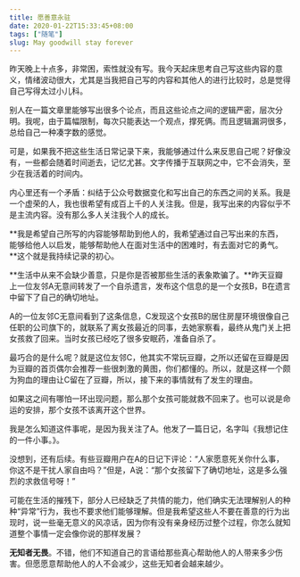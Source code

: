 ```yaml
---
title: 愿善意永驻
date: 2020-01-22T15:33:45+08:00
tags: ["随笔"]
slug: May goodwill stay forever
---
```


昨天晚上十点多，非常困，索性就没有写。我今天起床思考自己写这些内容的意义，情绪波动很大，尤其是当我把自己写的内容和其他人的进行比较时，总是觉得自己写得太过小儿科。

别人在一篇文章里能够写出很多个论点，而且这些论点之间的逻辑严密，层次分明。我呢，由于篇幅限制，每次只能表达一个观点，撑死俩。而且逻辑漏洞很多，总给自己一种凑字数的感觉。

可是，如果我不把这些生活日常记录下来，我能够通过什么来反思自己呢？好像没有，一些都会随着时间逝去，记忆尤甚。文字传播于互联网之中，它不会消失，至少在我活着的时间内。

内心里还有一个矛盾：纠结于公众号数据变化和写出自己的东西之间的关系。我是一个虚荣的人，我也很希望有成百上千的人关注我。但是，我写出来的内容似乎不是主流内容。没有那么多人关注我个人的成长。

**我是希望自己所写的内容能够帮助到他人的，我希望通过自己写出来的东西，能够给他人以启发，能够帮助他人在面对生活中的困难时，有去面对它的勇气。**这个就是我持续记录的初心。

**生活中从来不会缺少善意，只是你是否被那些生活的表象欺骗了。**昨天豆瓣上一位友邻A无意间转发了一个自杀遗言，发布这个信息的是一个女孩B，B在遗言中留下了自己的确切地址。

A的一位友邻C无意间看到了这条信息，C发现这个女孩B的居住房屋环境很像自己任职的公司旗下的，就联系了离女孩最近的同事，去她家察看，最终从鬼门关上把女孩救了回来。当时女孩已经吃了很多安眠药，准备自杀了。

最巧合的是什么呢？就是这位友邻C，他其实不常玩豆瓣，之所以还留在豆瓣是因为豆瓣的首页偶尔会推荐一些很刺激的黄图，你们都懂的。所以，就是这样一个颇为狗血的理由让C留在了豆瓣，所以，接下来的事情就有了发生的理由。

如果这之间有哪怕一环出现问题，那么那个女孩可能就救不回来了。也可以说是命运的安排，那个女孩不该离开这个世界。

我是怎么知道这件事呢，是因为我关注了A。他发了一篇日记，名字叫《我想记住的一件小事。》。

没想到，还有后续。有些豆瓣用户在A的日记下评论：“人家愿意死关你什么事，你这不是干扰人家自由吗？”但是，A说：“那个女孩留下了确切地址，这是多么强烈的求救信号呀！”

可能在生活的摧残下，部分人已经缺乏了共情的能力，他们确实无法理解别人的种种“异常”行为，我也不要求他们能够理解。但是我希望这些人不要在善意的行为出现时，说一些毫无意义的风凉话，因为你有没有亲身经历过整个过程，你怎么就知道整个事情一定会像你说的那样发展？

**无知者无畏**。不错，他们不知道自己的言语给那些真心帮助他人的人带来多少伤害。但愿愿意帮助他人的人不会减少，这些无知者会越来越少。
